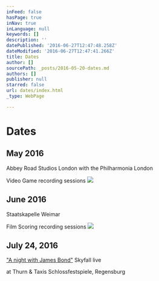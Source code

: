 ```yaml
---
inFeed: false
hasPage: true
inNav: true
inLanguage: null
keywords: []
description: ''
datePublished: '2016-06-27T12:47:48.258Z'
dateModified: '2016-06-27T12:47:41.266Z'
title: Dates
author: []
sourcePath: _posts/2016-05-20-dates.md
authors: []
publisher: null
starred: false
url: dates/index.html
_type: WebPage

---
```

# Dates

## May 2016  
Abbey Road Studios London with the Philharmonia London

Video Game recording sessions
![](https://the-grid-user-content.s3-us-west-2.amazonaws.com/e8f8de5e-6f33-4ac8-b6c2-ede64f356759.jpg)

## June 2016  
Staatskapelle Weimar

Film Scoring recording sessions
![](https://the-grid-user-content.s3-us-west-2.amazonaws.com/d5d3b49b-8b46-44ab-8a2e-7c56e1be8750.jpg)

## July 24, 2016  
["A night with James Bond"][0] Skyfall live

at Thurn & Taxis Schlossfestspiele, Regensburg

[0]: http://www.schlossfestspiele-regensburg.de/details/jagd-auf-007-eine-nacht-mit-james-bond-die-grosse-filmmusiknacht/show.html